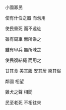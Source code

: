 小國寡民

使有什伯之器
而勿用

使民重死
而不遠徙

雖有周車
無所乘之

雖有甲兵
無所陳之

使民復結繩
而用之

甘其食
美其服
安其居
樂其俗

鄰國
相望

雞犬之聲
相聞

民至老死
不相往來
